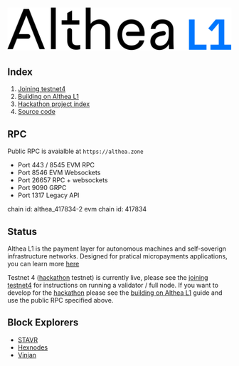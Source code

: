 # ![Althea](./assets/AltheaL1-logo.svg)

## Index

1. [Joining testnet4](/docs/join-testnet-4.md)
1. [Building on Althea L1](/docs/development/index.md)
1. [Hackathon project index](https://dorahacks.io/hackathon/145)
1. [Source code](https://github.com/althea-net/althea-l1)

## RPC

Public RPC is avaialble at `https://althea.zone`

* Port 443 / 8545 EVM RPC
* Port 8546 EVM Websockets
* Port 26657 RPC + websockets
* Port 9090 GRPC
* Port 1317 Legacy API

chain id: althea_417834-2
evm chain id: 417834

## Status

Althea L1 is the payment layer for autonomous machines and self-soverign infrastructure networks. Designed for pratical micropayments applications, you can learn more [here](https://althea.net)

Testnet 4 ([hackathon](https://dorahacks.io/hackathon/145) testnet) is currently live, please see the [joining testnet4](/docs/testnet-4-launch.md) for instructions on running a validator / full node. If you want to develop for the [hackathon](https://dorahacks.io/hackathon/145) please see the [building on Althea L1](/docs/development/index.md) guide and use the public RPC specified above.

## Block Explorers

* [STAVR](https://explorer.stavr.tech/althea-testnetl1)
* [Hexnodes](https://explorer.hexnodes.co/ALTHEA-TESTNET/staking/altheavaloper19fcaymvtttl265lner4sz8na70venkfgxkq3hl)
* [Vinjan](https://explorer.vinjan.xyz/althea-testnet/staking/altheavaloper1dxrrcxyr5vc2mr9q8j9f2l670kkp736dsrkmna)
